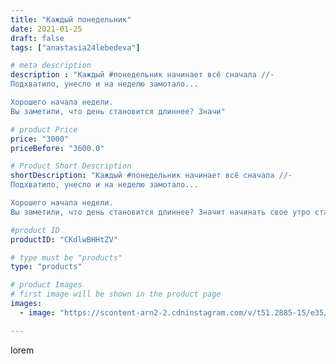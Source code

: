 ```yaml
---
title: "Каждый понедельник"
date: 2021-01-25
draft: false
tags: ["anastasia24lebedeva"]

# meta description
description : "Каждый #понедельник начинает всё сначала //-
Подхватило, унесло и на неделю замотало...

Хорошего начала недели.
Вы заметили, что день становится длиннее? Значи"

# product Price
price: "3000"
priceBefore: "3600.0"

# Product Short Description
shortDescription: "Каждый #понедельник начинает всё сначала //-
Подхватило, унесло и на неделю замотало...

Хорошего начала недели.
Вы заметили, что день становится длиннее? Значит начинать свое утро становится приятнее ♥️"

#product ID
productID: "CKdlwBHHtZV"

# type must be "products"
type: "products"

# product Images
# first image will be shown in the product page
images:
  - image: "https://scontent-arn2-2.cdninstagram.com/v/t51.2885-15/e35/141542884_417977299477145_2493762995833660567_n.jpg?se=7&tp=1&_nc_ht=scontent-arn2-2.cdninstagram.com&_nc_cat=105&_nc_ohc=Jq1qYzu67aQAX8UmIAz&ccb=7-4&oh=dd273235d61571a1941088e37794978c&oe=60822355&ig_cache_key=MjQ5NDMxNTc5NjA4MjEyMDI3Nw%3D%3D.2-ccb7-4"

---
```

lorem
